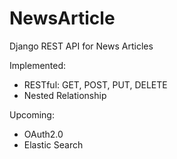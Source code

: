 # NewsArticle
Django REST API for News Articles

Implemented: 
- RESTful: GET, POST, PUT, DELETE
- Nested Relationship

Upcoming:
- OAuth2.0
- Elastic Search
